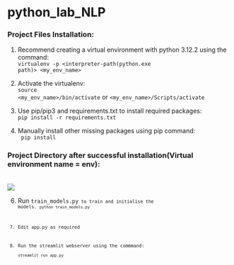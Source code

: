 # python_lab_NLP

<H3>Project Files Installation:</H3>

1. Recommend creating a virtual environment with python 3.12.2 using the command:<br>
    <code>virtualenv -p <interpreter-path(python.exe path)> <my_env_name></code>
  
2. Activate the virtualenv:<br>
    <code>source <my_env_name>/bin/activate</code>
    or
   <code><my_env_name>/Scripts/activate</code>
  
4. Use pip/pip3 and requirements.txt to install required packages:<br>
    <code>pip install -r requirements.txt</code>
  
5. Manually install other missing packages using pip command:<br>
    <code> pip install <module> </code> 
<h3>Project Directory after successful installation(Virtual environment name = env):</h3>        
<br><img src="Repository_extra/Post Installation.JPG">

6. Run <code>train_models.py<code> to train and initialise the models.
    <code>python train_models.py</code>
   
8. Edit app.py as required
  
9. Run the streamlit webserver using the commmand:<br>
    <code>streamlit run app.py</code>
